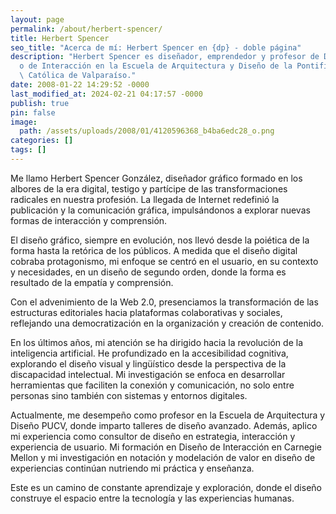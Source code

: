 ```yaml
---
layout: page
permalink: /about/herbert-spencer/
title: Herbert Spencer
seo_title: "Acerca de mí: Herbert Spencer en {dp} - doble página"
description: "Herbert Spencer es diseñador, emprendedor y profesor de Diseñ\
  o de Interacción en la Escuela de Arquitectura y Diseño de la Pontificia Universidad\
  \ Católica de Valparaíso."
date: 2008-01-22 14:29:52 -0000
last_modified_at: 2024-02-21 04:17:57 -0000
publish: true
pin: false
image:
  path: /assets/uploads/2008/01/4120596368_b4ba6edc28_o.png
categories: []
tags: []
---
```

Me llamo Herbert Spencer González, diseñador gráfico formado en los albores de la era digital, testigo y partícipe de las transformaciones radicales en nuestra profesión. La llegada de Internet redefinió la publicación y la comunicación gráfica, impulsándonos a explorar nuevas formas de interacción y comprensión.

El diseño gráfico, siempre en evolución, nos llevó desde la poiética de la forma hasta la retórica de los públicos. A medida que el diseño digital cobraba protagonismo, mi enfoque se centró en el usuario, en su contexto y necesidades, en un diseño de segundo orden, donde la forma es resultado de la empatía y comprensión.

Con el advenimiento de la Web 2.0, presenciamos la transformación de las estructuras editoriales hacia plataformas colaborativas y sociales, reflejando una democratización en la organización y creación de contenido.

En los últimos años, mi atención se ha dirigido hacia la revolución de la inteligencia artificial. He profundizado en la accesibilidad cognitiva, explorando el diseño visual y lingüístico desde la perspectiva de la discapacidad intelectual. Mi investigación se enfoca en desarrollar herramientas que faciliten la conexión y comunicación, no solo entre personas sino también con sistemas y entornos digitales.

Actualmente, me desempeño como profesor en la Escuela de Arquitectura y Diseño PUCV, donde imparto talleres de diseño avanzado. Además, aplico mi experiencia como consultor de diseño en estrategia, interacción y experiencia de usuario. Mi formación en Diseño de Interacción en Carnegie Mellon y mi investigación en notación y modelación de valor en diseño de experiencias continúan nutriendo mi práctica y enseñanza.

Este es un camino de constante aprendizaje y exploración, donde el diseño construye el espacio entre la tecnología y las experiencias humanas.
